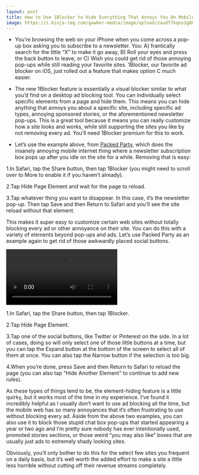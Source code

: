 ```yaml
---
layout: post
title: How to Use 1Blocker to Hide Everything That Annoys You On Mobile Sites
image: https://i.kinja-img.com/gawker-media/image/upload/zaudf7kqns2g888x0hct.mp4
---
```

* You’re browsing the web on your iPhone when you come across a pop-up box asking you to subscribe to a newsletter. You: A) frantically search for the little “X” to make it go away, B) Roll your eyes and press the back button to leave, or C) Wish you could get rid of those annoying pop-ups while still reading your favorite sites. 1Blocker, our favorite ad blocker on iOS, just rolled out a feature that makes option C much easier.

* The new 1Blocker feature is essentially a visual blocker similar to what you’d find on a desktop ad blocking tool. You can individually select specific elements from a page and hide them. This means you can hide anything that annoys you about a specific site, including specific ad types, annoying sponsored stories, or the aforementioned newsletter pop-ups. This is a great tool because it means you can really customize how a site looks and works, while still supporting the sites you like by not removing every ad. You’ll need 1Blocker premium for this to work.

* Let’s use the example above, from [Packed Party](https://www.packedparty.com/), which does the insanely annoying mobile internet thing where a newsletter subscription box pops up after you idle on the site for a while. Removing that is easy:

1.In Safari, tap the Share button, then tap 1Blocker (you might need to scroll over to More to enable it if you haven’t already).

2.Tap Hide Page Element and wait for the page to reload.

3.Tap whatever thing you want to disappear. In this case, it’s the newsletter pop-up. Then tap Save and then Return to Safari and you’ll see the site reload without that element.

This makes it super easy to customize certain web sites without totally blocking every ad or other annoyance on their site. You can do this with a variety of elements beyond pop-ups and ads. Let’s use Packed Party as an example again to get rid of those awkwardly placed social buttons.

![1blocr2](https://i.kinja-img.com/gawker-media/image/upload/s--2rMpAhZY--/c_scale,fl_progressive,q_80,w_800/qtsiyhpsycsvbjjvsz9n.mp4)

1.In Safari, tap the Share button, then tap 1Blocker.

2.Tap Hide Page Element.

3.Tap one of the social buttons, like Twitter or Pinterest on the side. In a lot of cases, doing so will only select one of those little buttons at a time, but you can tap the Expand button at the bottom of the screen to select all of them at once. You can also tap the Narrow button if the selection is too big.

4.When you’re done, press Save and then Return to Safari to reload the page (you can also tap “Hide Another Element” to continue to add new rules).

As these types of things tend to be, the element-hiding feature is a little quirky, but it works most of the time in my experience. I’ve found it incredibly helpful as I usually don’t want to use ad blocking all the time, but the mobile web has so many annoyances that it’s often frustrating to use without blocking every ad. Aside from the above two examples, you can also use it to block those stupid chat box pop-ups that started appearing a year or two ago and I’m pretty sure nobody has ever intentionally used, promoted stories sections, or those weird “you may also like” boxes that are usually just ads to extremely shady looking sites.

Obviously, you’ll only bother to do this for the select few sites you frequent on a daily basis, but it’s well worth the added effort to make a site a little less horrible without cutting off their revenue streams completely.
